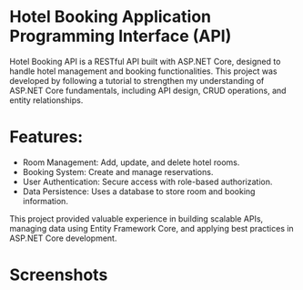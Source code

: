 # Hotel Booking Application Programming Interface (API)
Hotel Booking API is a RESTful API built with ASP.NET Core, designed to handle hotel management and booking functionalities. This project was developed by following a tutorial to strengthen my understanding of ASP.NET Core fundamentals, including API design, CRUD operations, and entity relationships.

# Features:
- Room Management: Add, update, and delete hotel rooms.
- Booking System: Create and manage reservations.
- User Authentication: Secure access with role-based authorization.
- Data Persistence: Uses a database to store room and booking information.

This project provided valuable experience in building scalable APIs, managing data using Entity Framework Core, and applying best practices in ASP.NET Core development.

# Screenshots
